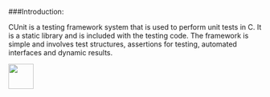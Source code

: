 ###Introduction:
   <p>CUnit is a testing framework system that is used to perform unit tests in C. 
   It is a static library and is included with the testing code.
   The framework is simple and involves test structures, assertions for testing, automated interfaces and dynamic results.</p>


[<img src="https://cloud.githubusercontent.com/assets/14101008/10718969/e5b6db32-7b43-11e5-886a-b848ca79f105.png" width="50" height="50"></img>](https://github.com/hariniiyer/CSCI-5828_Presentation2_Testing-Frameworks/blob/master/CUnitorg.md)
